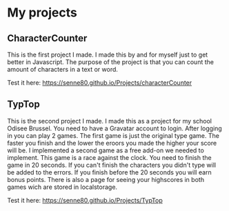 # My projects
## CharacterCounter
This is the first project I made. I made this by and for myself just to get better in Javascript.
The purpose of the project is that you can count the amount of characters in a text or word.

Test it here: https://senne80.github.io/Projects/characterCounter

## TypTop
This is the second project I made. I made this as a project for my school Odisee Brussel.
You need to have a Gravatar account to login. After logging in you can play 2 games. The first game is just the original type game. The faster you finish and the lower the eroors you made the higher your score will be.
I implemented a second game as a free add-on we needed to implement. This game is a race against the clock. You need to finish the game in 20 seconds. If you can't finish the characters you didn't type will be added to the errors. If you finish before the 20 seconds you will earn bonus points.
There is also a page for seeing your highscores in both games wich are stored in localstorage.

Test it here: https://senne80.github.io/Projects/TypTop
